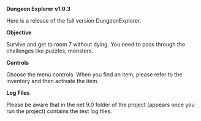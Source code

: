 **Dungeon Explorer v1.0.3**

Here is a release of the full version DungeonExplorer.

**Objective**

Survive and get to room 7 without dying. You need to pass through the challenges like puzzles, monsters.

**Controls**

Choose the menu controls. When you find an item, please refer to the inventory and then activate the item.

**Log Files**

Please be aware that in the net 9.0 folder of the project (appears once you run the project)
contains the test log files.